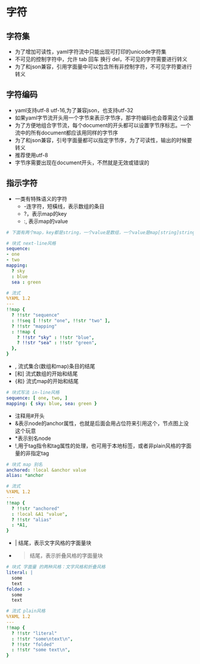 # 字符

## 字符集

- 为了增加可读性，yaml字符流中只能出现可打印的unicode字符集
- 不可见的控制字符中，允许 tab 回车 换行 del，不可见的字符需要进行转义
- 为了和json兼容，引用字面量中可以包含所有非控制字符，不可见字符要进行转义

## 字符编码

- yaml支持utf-8 utf-16,为了兼容json，也支持utf-32
- 如果yaml字节流开头用一个字节来表示字节序，那字符编码也会尊需这个设置
- 为了方便地组合字节流，每个document的开头都可以设置字节序标志。一个流中的所有document都应该用同样的字节序
- 为了和json兼容，引号字面量都可以指定字节序，为了可读性，输出的时候要转义
- 推荐使用utf-8
- 字节序需要出现在document开头，不然就是无效或错误的

## 指示字符

- 一类有特殊语义的字符
  - -连字符，短橫线，表示数组的条目
  - ?，表示map的key
  - :, 表示map的value

```yaml
# 下面有两个map，key都是string，一个value是数组，一个value是map[string]string

# 块式 next-line风格
sequence:
- one
- two
mapping:
  ? sky
  : blue
  sea : green

# 流式
%YAML 1.2
---
!!map {
  ? !!str "sequence"
  : !!seq [ !!str "one", !!str "two" ],
  ? !!str "mapping"
  : !!map {
    ? !!str "sky" : !!str "blue",
    ? !!str "sea" : !!str "green",
  },
}
```

- , 流式集合(数组和map)条目的结尾
- [和] 流式数组的开始和结尾
- {和} 流式map的开始和结尾

```yaml
# 块式写法 in-line风格
sequence: [ one, two, ]
mapping: { sky: blue, sea: green }
```

- 注释用#开头
- &表示node的anchor属性，也就是后面会用占位符来引用这个，节点图上没这个玩意
- \*表示别名node
- !,用于tag指令和tag属性的处理，也可用于本地标签，或者非plain风格的字面量的非指定tag

```yaml
# 块式 map 别名
anchored: !local &anchor value
alias: *anchor

# 流式
%YAML 1.2
---
!!map {
  ? !!str "anchored"
  : !local &A1 "value",
  ? !!str "alias"
  : *A1,
}
```

- | 结尾，表示文字风格的字面量块
- > 结尾，表示折叠风格的字面量块

```yaml
# 块式 字面量 的两种风格：文字风格和折叠风格
literal: |
  some
  text
folded: >
  some
  text

# 流式 plain风格
%YAML 1.2
---
!!map {
  ? !!str "literal"
  : !!str "some\ntext\n",
  ? !!str "folded"
  : !!str "some text\n",
}
```

